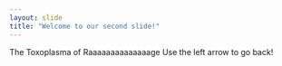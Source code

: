 ```yaml
---
layout: slide
title: "Welcome to our second slide!"
---
```

The Toxoplasma of Raaaaaaaaaaaaaage
Use the left arrow to go back!